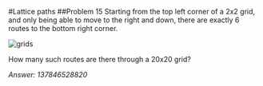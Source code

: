 #Lattice paths
##Problem 15
Starting from the top left corner of a 2x2 grid, and only being able to move to the right and down, there are exactly 6 routes to the bottom right corner.

![grids](https://projecteuler.net/project/images/p015.gif)

How many such routes are there through a 20x20 grid?

*Answer: 137846528820*